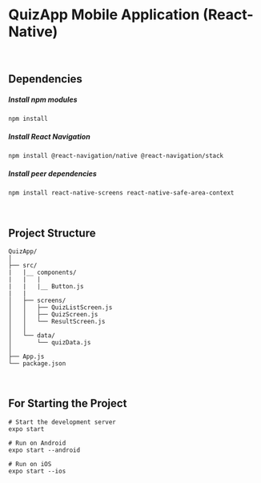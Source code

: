 # QuizApp Mobile Application (React-Native)


<br>
<h2>Dependencies</h2>

<h5> Install npm modules </h5>

```
npm install
```

<h5> Install React Navigation </h5>

```
npm install @react-navigation/native @react-navigation/stack
```

<h5> Install peer dependencies </h5>

```
npm install react-native-screens react-native-safe-area-context
```
<br>
<h2>Project Structure</h2>

```
QuizApp/
│
├── src/
|   |__ components/
|   |   |
|   |   |__ Button.js
|   |   
│   ├── screens/
│   │   ├── QuizListScreen.js
│   │   ├── QuizScreen.js
│   │   └── ResultScreen.js
│   │
│   └── data/
│       └── quizData.js
│
├── App.js
└── package.json
```

<br>
<h2>For Starting the Project</h2>

```
# Start the development server
expo start

# Run on Android
expo start --android

# Run on iOS
expo start --ios
```